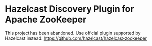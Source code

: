 # Hazelcast Discovery Plugin for Apache ZooKeeper


This project has been abandoned. Use official plugin supported by Hazelcast instead: https://github.com/hazelcast/hazelcast-zookeeper
